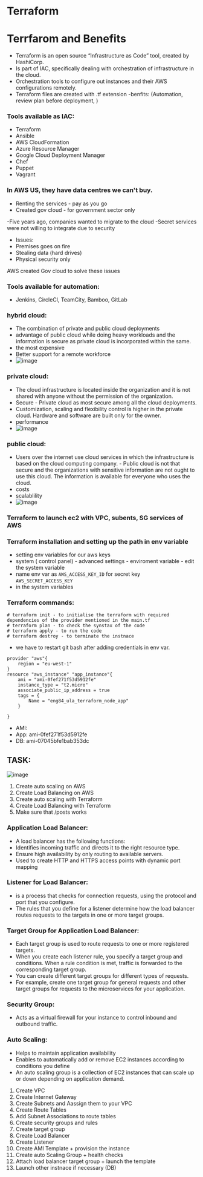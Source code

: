 # Terraform


# Terrfarom and Benefits
- Terraform is an open source “Infrastructure as Code” tool, created by HashiCorp.
- Is part of IAC, specifically dealing with orchestration of infrastructure in the cloud.
- Orchestration tools to configure out instances and their AWS configurations remotely.
- Terraform files are created with .tf extension
-benfits: (Automation, review plan before deployment, )

### Tools available as IAC:
- Terraform
- Ansible
- AWS CloudFormation
- Azure Resource Manager
- Google Cloud Deployment Manager
- Chef
- Puppet
- Vagrant


### In AWS US, they have data centres we can't buy.
- Renting the services - pay as you go
- Created gov cloud - for government sector only

-Five years ago, companies wanted to migrate to the cloud
-Secret services were not willing to integrate due to security

- Issues:
- Premises goes on fire
- Stealing data (hard drives)
- Physical security only

AWS created Gov cloud to solve these issues
### Tools available for automation:
- Jenkins, CircleCI, TeamCity, Bamboo, GitLab


### hybrid cloud:
- The combination of private and public cloud deployments  
- advantage of public cloud while doing heavy workloads and the information is secure as private cloud is incorporated within the same.
- the most expensive
- Better support for a remote workforce
- ![image](https://user-images.githubusercontent.com/47173937/117793239-f18c7880-b243-11eb-8e91-de5c5024e74a.png)

### private cloud:
- The cloud infrastructure is located inside the organization and it is not shared with anyone without the permission of the organization. 
- Secure - Private cloud as most secure among all the cloud deployments.
- Customization, scaling and flexibility control is higher in the private cloud. Hardware and software are built only for the owner.
- performance
- ![image](https://user-images.githubusercontent.com/47173937/117797403-e20f2e80-b247-11eb-9f3d-bece94562b5b.png)

### public cloud:
- Users over the internet use cloud services in which the infrastructure is based on the cloud computing company. - Public cloud is not that secure and the organizations with sensitive information are not ought to use this cloud. The information is available for everyone who uses the cloud.
- costs
- scalablility
- ![image](https://user-images.githubusercontent.com/47173937/117797453-f4896800-b247-11eb-9445-0c661860207b.png)


### Terraform to launch ec2 with VPC, subents, SG services of AWS

### Terraform installation and setting up the path in env variable
- setting env variables for our aws keys
- system ( control panel) - advanced settings - enviroment variable - edit the system variable 
- name env var as `AWS_ACCESS_KEY_ID` for secret key `AWS_SECRET_ACCESS_KEY` 
- in the system variables


### Terraform commands:
```
# terraform init - to initialise the terraform with required dependencies of the provider mentioned in the main.tf
# terraform plan - to check the synstax of the code
# terraform apply - to run the code
# terraform destroy - to terminate the instnace
```

- we have to restart git bash after adding credentials in env var. 

```
provider "aws"{
	region = "eu-west-1"
} 
resource "aws_instance" "app_instance"{
	ami = "ami-0fef271f53d5912fe"
	instance_type = "t2.micro"
	associate_public_ip_address = true
	tags = {
		Name = "eng84_ula_terraform_node_app"
	}

}
```

- AMI:
- App:   ami-0fef271f53d5912fe
- DB:    ami-07045bfe1bab353dc


## TASK:

![image](https://user-images.githubusercontent.com/47173937/118273034-569dd380-b4bb-11eb-8f4f-eb4883728423.png)
1. Create auto scaling on AWS
2. Create Load Balancing on AWS
3. Create auto scaling with Terraform
4. Create Load Balancing with Terraform
5. Make sure that /posts works


### Application Load Balancer:
- A load balancer has the following functions:
- Identifies incoming traffic and directs it to the right resource type. 
- Ensure high availability by only routing to available servers.
- Used to create HTTP and HTTPS access points with dynamic port mapping

### Listener for Load Balancer:
- is a process that checks for connection requests, using the protocol and port that you configure. 
- The rules that you define for a listener determine how the load balancer routes requests to the targets in one or more target groups.

### Target Group for Application Load Balancer:
- Each target group is used to route requests to one or more registered targets.
- When you create each listener rule, you specify a target group and conditions. When a rule condition is met, traffic is forwarded to the corresponding target group. 
- You can create different target groups for different types of requests. 
- For example, create one target group for general requests and other target groups for requests to the microservices for your application.

### Security Group:
- Acts as a virtual firewall for your instance to control inbound and outbound traffic.
### Auto Scaling:
- Helps to maintain application availability
- Enables to automatically add or remove EC2 instances according to conditions you define
- An auto scaling group is a collection of EC2 instances that can scale up or down depending on application demand. 


1. Create VPC
2. Create Internet Gateway
3. Create Subnets and Aassign them to your VPC
4. Create Route Tables
5. Add Subnet Associations to route tables
6. Create security groups and rules
7. Create target group
8. Create Load Balancer
9. Create Listener
10. Create AMI Template + provision the instance
11. Create auto Scaling Group + health checks
12. Attach load balancer target group + launch the template
13. Launch other instnace if necessary (DB)



